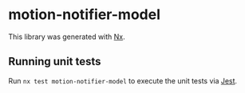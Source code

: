 # motion-notifier-model

This library was generated with [Nx](https://nx.dev).

## Running unit tests

Run `nx test motion-notifier-model` to execute the unit tests via [Jest](https://jestjs.io).
